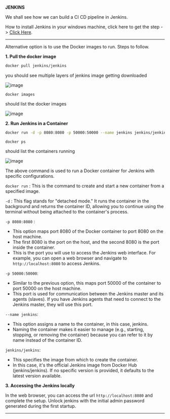 
**JENKINS**

We shall see how we can build a CI CD pipeline in Jenkins.

How to install Jenkins in your windows machine, click here to get the step -> [Click Here](https://www.jenkins.io/doc/book/installing/windows/).

---

Alternative option is to use the Docker images to run. Steps to follow.

**1. Pull the docker image**

```bash
docker pull jenkins/jenkins
```

you should see multiple layers of jenkins image getting downloaded

![image](https://github.com/user-attachments/assets/9f55de0e-98cf-4b16-a154-76d861f9d15a)

```
docker images
```

should list the docker images

![image](https://github.com/user-attachments/assets/5237a80d-3c7b-403f-a9f0-a6c520d4566e)


**2. Run Jenkins in a Container**

```bash
docker run -d -p 8080:8080 -p 50000:50000 --name jenkins jenkins/jenkins
```

```
docker ps
```

should list the containers running

![image](https://github.com/user-attachments/assets/c3de894f-906f-4fc4-989f-9c2ee0b4e8c6)

The above command is used to run a Docker container for Jenkins with specific configurations.

`docker run` : This is the command to create and start a new container from a specified image.

`-d` : This flag stands for "detached mode." It runs the container in the background and returns the container ID, allowing you to continue using the terminal without being attached to the container's process.

`-p 8080:8080` : 
- This option maps port 8080 of the Docker container to port 8080 on the host machine.
- The first 8080 is the port on the host, and the second 8080 is the port inside the container.
- This is the port you will use to access the Jenkins web interface.
  For example, you can open a web browser and navigate to `http://localhost:8080` to access Jenkins.

`-p 50000:50000`:

- Similar to the previous option, this maps port 50000 of the container to port 50000 on the host machine.
- This port is used for communication between the Jenkins master and its agents (slaves). If you have Jenkins agents that need to connect to the Jenkins master, they will use this port.

`--name jenkins`:

- This option assigns a name to the container, in this case, jenkins.
- Naming the container makes it easier to manage (e.g., starting, stopping, or removing the container) because you can refer to it by name instead of the container ID.

`jenkins/jenkins`:

- This specifies the image from which to create the container.
- In this case, it's the official Jenkins image from Docker Hub (jenkins/jenkins). If no specific version is provided, it defaults to the latest version available.

**3. Accessing the Jenkins locally**

In the web browser, you can access the url `http://localhost:8080` and complete the setup.
Unlock jenkins with the initial admin password generated during the first startup.

---

